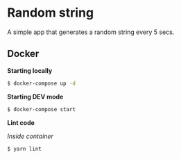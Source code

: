 # Random string

A simple app that generates a random string every 5 secs.

## Docker

**Starting locally**

```sh
$ docker-compose up -d
```

**Starting DEV mode**

```sh
$ docker-compose start
```

**Lint code**

_Inside container_

```sh
$ yarn lint
```
